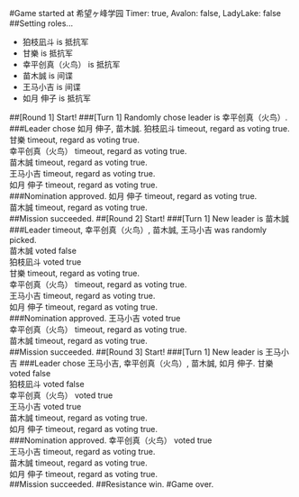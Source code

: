 #Game started at 希望ヶ峰学园
Timer: true, Avalon: false, LadyLake: false
##Setting roles...
+ 狛枝凪斗 is 抵抗军
+ 甘樂 is 抵抗军
+ 幸平创真（火鸟） is 抵抗军
+ 苗木誠 is 间谍
+ 王马小吉 is 间谍
+ 如月 伸子 is 抵抗军


##[Round 1] Start!
###[Turn 1] Randomly chose leader is 幸平创真（火鸟）.
###Leader chose 如月 伸子, 苗木誠.
狛枝凪斗 timeout, regard as voting true.  
甘樂 timeout, regard as voting true.  
幸平创真（火鸟） timeout, regard as voting true.  
苗木誠 timeout, regard as voting true.  
王马小吉 timeout, regard as voting true.  
如月 伸子 timeout, regard as voting true.  
###Nomination approved.
如月 伸子 timeout, regard as voting true.  
苗木誠 timeout, regard as voting true.  
##Mission succeeded.
##[Round 2] Start!
###[Turn 1] New leader is 苗木誠
###Leader timeout, 幸平创真（火鸟）, 苗木誠, 王马小吉 was randomly picked.  
苗木誠 voted false  
狛枝凪斗 voted true  
甘樂 timeout, regard as voting true.  
幸平创真（火鸟） timeout, regard as voting true.  
王马小吉 timeout, regard as voting true.  
如月 伸子 timeout, regard as voting true.  
###Nomination approved.
王马小吉 voted true  
幸平创真（火鸟） timeout, regard as voting true.  
苗木誠 timeout, regard as voting true.  
##Mission succeeded.
##[Round 3] Start!
###[Turn 1] New leader is 王马小吉
###Leader chose 王马小吉, 幸平创真（火鸟）, 苗木誠, 如月 伸子.
甘樂 voted false  
狛枝凪斗 voted false  
幸平创真（火鸟） voted true  
王马小吉 voted true  
苗木誠 timeout, regard as voting true.  
如月 伸子 timeout, regard as voting true.  
###Nomination approved.
幸平创真（火鸟） voted true  
王马小吉 timeout, regard as voting true.  
苗木誠 timeout, regard as voting true.  
如月 伸子 timeout, regard as voting true.  
##Mission succeeded.
##Resistance win.
#Game over.